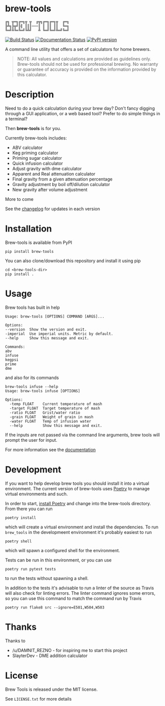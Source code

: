 brew-tools
==========

```
╔╗ ╦═╗╔═╗╦ ╦  ╔╦╗╔═╗╔═╗╦  ╔═╗
╠╩╗╠╦╝║╣ ║║║───║ ║ ║║ ║║  ╚═╗
╚═╝╩╚═╚═╝╚╩╝   ╩ ╚═╝╚═╝╩═╝╚═╝
```

[![Build Status](https://travis-ci.com/Svenito/brew-tools.svg?branch=master)](https://travis-ci.com/Svenito/brew-tools)
[![Documentation Status](https://readthedocs.org/projects/brew-tools/badge/?version=latest)](https://brew-tools.readthedocs.io/en/latest/?badge=latest)
[![PyPI version](https://badge.fury.io/py/brew-tools.svg)](https://badge.fury.io/py/brew-tools)

A command line utility that offers a set of calculators for home brewers.

> NOTE: All values and calculations are provided as guidelines only.
> Brew-tools should not be used for professional brewing. No warranty or guarantee of
> accuracy is provided on the information provided by this calculator.

Description
===========

Need to do a quick calculation during your brew day?
Don't fancy digging through a GUI application, or a web based tool?
Prefer to do simple things in a terminal?

Then **brew-tools** is for you.

Currently brew-tools includes:

* ABV calculator
* Keg priming calculator
* Priming sugar calculator
* Quick infusion calculator
* Adjust gravity with dme calculator
* Apparent and Real attenuation calculator
* Final gravity from a given attenuation percentage
* Gravity adjustment by boil off/dilution calculator
* New gravity after volume adjustment

More to come

See the [changelog](CHANGELOG.rst) for updates in each version

Installation
============

Brew-tools is available from PyPI

    pip install brew-tools

You can also clone/download this repository and install it using pip

    cd <brew-tools-dir>
    pip install .

Usage
=====

Brew tools has built in help

```
Usage: brew-tools [OPTIONS] COMMAND [ARGS]...

Options:
--version  Show the version and exit.
-imperial  Use imperial units. Metric by default.
--help     Show this message and exit.

Commands:
abv
infuse
kegpsi
prime
dme
```

and also for its commands

```
brew-tools infuse --help
Usage: brew-tools infuse [OPTIONS]

Options:
  -temp FLOAT    Current temperature of mash
  -target FLOAT  Target temperature of mash
  -ratio FLOAT   Grist/water ratio
  -grain FLOAT   Weight of grain in mash
  -water FLOAT   Temp of infusion water
  --help         Show this message and exit.
```

If the inputs are not passed via the command line arguments, brew tools will
prompt the user for input.

For more information see the [documentation](https://brew-tools.readthedocs.io/en/latest/)

Development
===========

If you want to help develop brew tools you should install it into a
virtual environment. The current version of brew-tools uses [Poetry](https://poetry.eustace.io/)
to manage virtual environments and such.

In order to start, [install Poetry](https://poetry.eustace.io/docs/#installation)
and change into the brew-tools directory. From there you can run

    poetry install

which will create a virtual environment and install the dependencies.
To run `brew_tools` in the developmeent environment it's probably easiest to run

    poetry shell

which will spawn a configured shell for the environment.

Tests can be run in this environment, or you can use

    poetry run pytest tests

to run the tests without spawning a shell.

In addition to the tests it's advisable to run a linter of the source as Travis
will also check for linting errors. The linter command ignores some errors, so you
can use this command to match the command run by Travis

    poetry run flake8 src --ignore=E501,W504,W503

Thanks
======

Thanks to

* /u/DAMNIT_REZNO - for inspiring me to start this project
* SlayterDev - DME addition calculator

License
=======

Brew Tools is released under the MIT license.

See `LICENSE.txt` for more details
